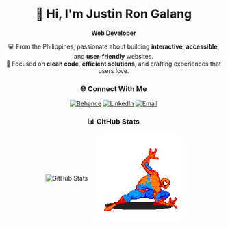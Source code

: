 <div align="center">

# 👋 Hi, I'm Justin Ron Galang  
**Web Developer**  

💻 From the Philippines, passionate about building **interactive**, **accessible**, and **user-friendly** websites.  
🎯 Focused on **clean code**, **efficient solutions**, and crafting experiences that users love.  

### 🌐 Connect With Me
[![Behance](https://img.shields.io/badge/Behance-1769ff?style=for-the-badge&logo=behance&logoColor=white)](https://www.behance.net/justingalang1)
[![LinkedIn](https://img.shields.io/badge/LinkedIn-%230077B5.svg?style=for-the-badge&logo=linkedin&logoColor=white)](https://www.linkedin.com/in/justinron)
[![Email](https://img.shields.io/badge/Email-D14836?style=for-the-badge&logo=gmail&logoColor=white)](mailto:jrrongalang@gmail.com)


### 📊 GitHub Stats

<div align="center" style="display: flex; align-items: center; justify-content: center; gap: 20px;">

<img src="https://github-readme-stats.vercel.app/api/top-langs/?username=justinron31&theme=dark&hide_border=false&layout=compact" alt="GitHub Stats" />

<img src="https://github.com/justinron31/justinron31/blob/main/spider.gif" alt="Spider-Man GIF" width="200"/>

</div>



</div>
